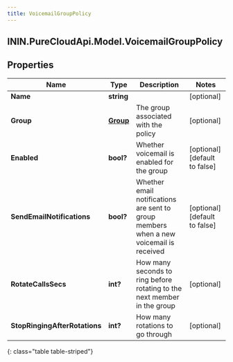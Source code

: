 ```yaml
---
title: VoicemailGroupPolicy
---
```

## ININ.PureCloudApi.Model.VoicemailGroupPolicy

## Properties

|Name | Type | Description | Notes|
|------------ | ------------- | ------------- | -------------|
| **Name** | **string** |  | [optional] |
| **Group** | [**Group**](Group.html) | The group associated with the policy | [optional] |
| **Enabled** | **bool?** | Whether voicemail is enabled for the group | [optional] [default to false]|
| **SendEmailNotifications** | **bool?** | Whether email notifications are sent to group members when a new voicemail is received | [optional] [default to false]|
| **RotateCallsSecs** | **int?** | How many seconds to ring before rotating to the next member in the group | [optional] |
| **StopRingingAfterRotations** | **int?** | How many rotations to go through | [optional] |
{: class="table table-striped"}


